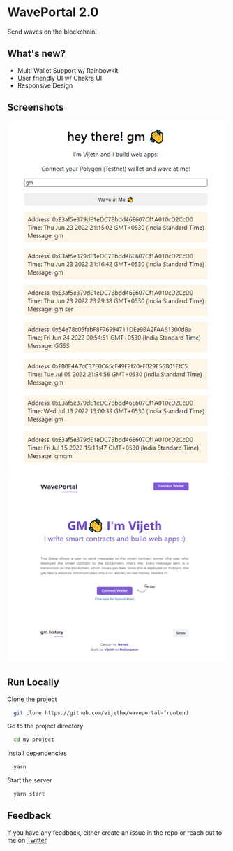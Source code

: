# WavePortal 2.0

Send waves on the blockchain!

## What's new?

- Multi Wallet Support w/ Rainbowkit
- User friendly UI w/ Chakra UI
- Responsive Design

## Screenshots

![Old UI](./public/old-ui.png)
![New UI](./public/new-ui.png)

## Run Locally

Clone the project

```bash
  git clone https://github.com/vijethx/waveportal-frontend
```

Go to the project directory

```bash
  cd my-project
```

Install dependencies

```bash
  yarn
```

Start the server

```bash
  yarn start
```

## Feedback

If you have any feedback, either create an issue in the repo or reach out to me on [Twitter](https://twitter.com/vijethx)

